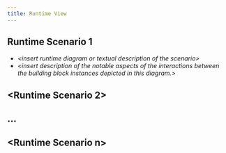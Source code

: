 ```yaml
---
title: Runtime View
---
```

## Runtime Scenario 1

* *&lt;insert runtime diagram or textual description of the
  scenario&gt;*
* *&lt;insert description of the notable aspects of the interactions
  between the building block instances depicted in this diagram.&gt;*

## &lt;Runtime Scenario 2&gt;

## …

## &lt;Runtime Scenario n&gt;